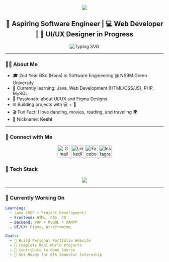 <!-- README.md for Prarthana725 -->

<!-- Header -->
<p align="center">
  <img src="https://capsule-render.vercel.app/api?type=waving&color=F58CFD&height=200&section=header&text=Hi%20I'm%20Prarthana%20Karunasena!%20👋&fontSize=40&fontAlign=50&fontColor=ffffff" />
</p>

<h2 align="center">🌟 Aspiring Software Engineer | 💻 Web Developer | 🎨 UI/UX Designer in Progress</h2>

<p align="center">
  <img src="https://readme-typing-svg.herokuapp.com?font=Fira+Code&duration=3000&pause=1000&color=F58CFD&center=true&vCenter=true&width=435&lines=Hello+World!+I'm+Keshi+🌸;A+Creative+Tech+Explorer!+;Building+Ideas+Into+Reality+💡" alt="Typing SVG" />
</p>

---

### 👩‍💻 About Me

- 🎓 2nd Year BSc (Hons) in Software Engineering @ NSBM Green University
- 🔭 Currently learning: Java, Web Development (HTML/CSS/JS), PHP, MySQL
- 🎨 Passionate about UI/UX and Figma Designs
- 🌐 Building projects with 💻 + 🎨
- 🎬 Fun Fact: I love dancing, movies, reading, and traveling 🌍
- 🦄 Nickname: **Keshi**

---

### 💼 Connect with Me

<p align="center">
  <a href="mailto:prarthana8774@gmail.com" target="_blank">
    <img src="https://cdn.jsdelivr.net/gh/devicons/devicon/icons/google/google-original.svg" width="40" height="40" alt="Gmail" />
  </a>
  <a href="https://www.linkedin.com/in/prarthana-karunasena/" target="_blank">
    <img src="https://cdn.jsdelivr.net/gh/devicons/devicon/icons/linkedin/linkedin-original.svg" width="40" height="40" alt="LinkedIn" />
  </a>
  <a href="https://www.facebook.com/yourusername" target="_blank">
    <img src="https://cdn.jsdelivr.net/gh/devicons/devicon/icons/facebook/facebook-original.svg" width="40" height="40" alt="Facebook" />
  </a>
  <a href="https://www.instagram.com/yourusername" target="_blank">
    <img src="https://upload.wikimedia.org/wikipedia/commons/a/a5/Instagram_icon.png" width="40" height="40" alt="Instagram" />
  </a>
</p>


### 🧰 Tech Stack

<p align="center">
  <img src="https://skillicons.dev/icons?i=html,css,js,php,mysql,java,figma,vscode,github,netbeans" />
</p>

---

### 🔭 Currently Working On

```yaml
Learning:
  - Java (OOP + Project Development)
  - Frontend: HTML, CSS, JS
  - Backend: PHP + MySQL + XAMPP
  - UI/UX: Figma, Wireframing

Goals:
  - 💼 Build Personal Portfolio Website
  - 🎯 Complete Real-World Projects
  - 🧠 Contribute to Open Source
  - 🚀 Get Ready for 6th Semester Internship

